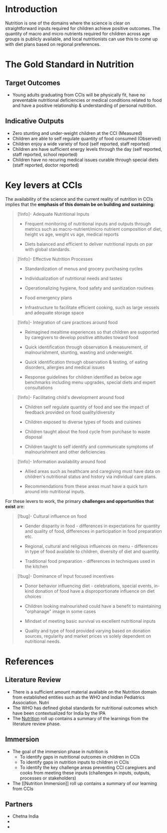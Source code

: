 

# Introduction

Nutrition is one of the domains where the science is clear on straightforward inputs required for children achieve positive outcomes.  The quantity of macro and micro nutrients required for children across age groups is publicly available, and local nutritionists can use this to come up with diet plans based on regional preferences.

# The Gold Standard in Nutrition

## Target Outcomes
- Young adults graduating from CCIs will be physically fit, have no preventable nutritional deficiencies or medical conditions related to food and have a positive relationship & understanding of personal nutrition.

## Indicative Outputs

 - Zero stunting and under-weight children at the CCI (Measured)
 - Children are able to self regulate quantity of food consumed (Observed)
 - Children enjoy a wide variety of food (self reported, staff reported)
 - Children are have sufficient energy levels through the day (self reported, staff reported, school reported)
 - Children have no recuring medical issues curable through special diets (staff reported, doctor reported)

# Key levers at CCIs 

The availability of the science and the current reality of nutrition in CCIs implies that the **emphasis of this domain be on building and sustaining:** 

> [!info]-  Adequate Nutritional Inputs
> - Frequent monitoring of nutritional inputs and outputs through metrics such as macro-nutrient/micro nutrient composition of diet, height vs age, weight vs age, medical reports
> 
>  - Diets balanced and efficient to deliver nutritional inputs on par with global standards. 

> [!info]- Effective Nutrition Processes
> - Standardization of menus and grocery purchasing cycles
> 
> - Individualization of nutritional needs and tastes
> 
> - Operationalizing hygiene, food safety and sanitization routines
> 
> - Food emergency plans
> 
> - Infrastructure to facilitate efficient cooking, such as large vessels and adequate storage space

> [!info]- Integration of care practices around food
>- Reimagined mealtime experiences so that children are supported by caregivers to develop positive attitudes toward food
>
>- Quick identification through observation & measurement, of malnourishment, stunting, wasting and underweight. 
>
>- Quick identification through observation & testing, of eating disorders, allergies and medical issues
>
>- Response guidelines for children identified as below age benchmarks including menu upgrades, special diets and expert consultations

> [!info]- Facilitating child's development around food
> - Children self regulate quantity of food and see the impact of feedback provided on food quality/diversity
> 
> - Children exposed to diverse types of foods and cuisines 
> 
> - Children taught about  the food cycle from purchase to waste disposal
> 
> - Children taught to self identify and communicate symptoms of malnourishment and other deficiencies

> [!info]-  Information availability around food
> - Allied areas such as healthcare and caregiving must have data on children's nutritional status and history via individual care plans. 
> 
> - Recommendations from these areas must have a quick turn around into nutritional inputs. 

For these levers to work, the primary **challenges and opportunities that exist** are: 

> [!bug]- Cultural influence on food
> - Gender disparity in food - differences in expectations for quantity and quality of food, differences in participation in food preparation etc.
> 
> - Regional, cultural and religious influences on menu - differences in type of food available to children, diversity of diet and quantity.
> 
> - Traditional food preparation - differences in techniques used in the kitchen
> 

> [!bug]- Dominance of Input focused incentives 
>- Donor behavior influencing diet - celebrations, special events, in-kind donation of food have a disproportionate influence on diet choices
>
>- Children looking malnourished could have a benefit to maintaining "orphanage" image in some cases
>
>- Mindset of meeting basic survival vs excellent nutritional inputs
>
> - Quality and type of food provided varying based on donation sources, regularity and market prices vs solely dependent on nutritional needs.


# References

## Literature Review

- There is a sufficient amount material available on the Nutrition domain from established entities such as the WHO and Indian Pediatrics Association. Nutri
- The WHO has defined global standards for nutritional outcomes which have been contextualized for India by the IPA
- The [Nutrition](Roll%20Ups/Nutrition/Nutrition.md) roll up contains a summary of the learnings from the literature review phase.  

## Immersion

- The goal of the immersion phase in nutrition is 
	- To identify gaps in nutritional outcomes in children in CCIs
	- To identify gaps in nutrition inputs to children in CCIs
	- To identify the key challenge areas preventing CCI caregivers and cooks from meeting these inputs (challenges in inputs, outputs, processes or stakeholders) 
- The [[Nutrition Immersion]] roll up contains a summary of our learning from CCIs


## Partners

- Chetna India 
- 
- 